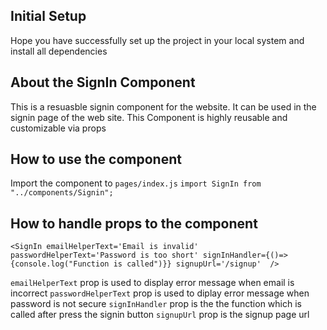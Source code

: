 ## Initial Setup

Hope you have successfully set up the project in your local system and install all dependencies

## About the SignIn Component

This is a resuasble signin component for the website. It can be used in the signin page of the web site. This Component is highly reusable and customizable via props

## How to use the component

Import the component to `pages/index.js`
`import SignIn from "../components/Signin";`

## How to handle props to the component

```
<SignIn emailHelperText='Email is invalid' passwordHelperText='Password is too short' signInHandler={()=>{console.log("Function is called")}} signupUrl='/signup'  />
```

`emailHelperText` prop is used to display error message when email is incorrect
`passwordHelperText` prop is used to diplay error message when password is not secure
`signInHandler` prop is the the function which is called after press the signin button
`signupUrl` prop is the signup page url

